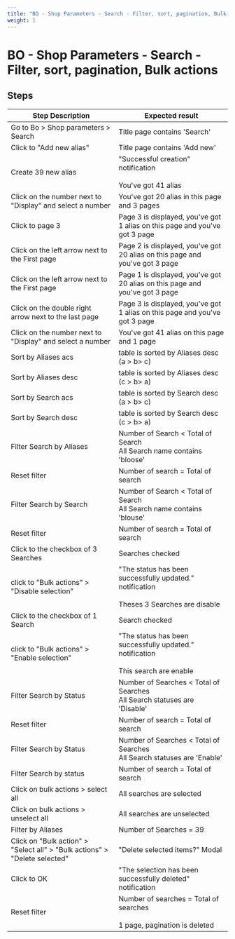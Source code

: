 ```yaml
---
title: "BO - Shop Parameters - Search - Filter, sort, pagination, Bulk actions"
weight: 1
---
```


# BO - Shop Parameters - Search - Filter, sort, pagination, Bulk actions
## Steps
| Step Description | Expected result |
| ----- | ----- |
| Go to Bo > Shop parameters > Search | Title page contains 'Search' |
| Click to "Add new alias" | Title page contains 'Add new' |
| Create 39 new alias | "Successful creation" notification<br><br>You've got 41 alias |
| Click on the number next to "Display" and select a number | You've got 20 alias in this page and 3 pages |
| Click to page 3 | Page 3 is displayed, you've got 1 alias on this page and you've got 3 page |
| Click on the left arrow next to the First page | Page 2 is displayed, you've got 20 alias on this page and you've got 3 page |
| Click on the left arrow next to the First page | Page 1 is displayed, you've got 20 alias on this page and you've got 3 page |
| Click on the double right arrow next to the last page | Page 3 is displayed, you've got 1 alias on this page and you've got 3 page |
| Click on the number next to "Display" and select a number | You've got 41 alias on this page and 1 page |
| Sort by Aliases acs | table is sorted by Aliases desc (a > b> c) |
| Sort by Aliases desc | table is sorted by Aliases desc (c > b> a) |
| Sort by Search acs | table is sorted by Search desc (a > b> c) |
| Sort by Search desc | table is sorted by Search desc (c > b> a) |
| Filter Search by Aliases | Number of Search < Total of Search<br>All Search name contains 'bloose' |
| Reset filter | Number of search = Total of search |
| Filter Search by Search | Number of Search < Total of Search<br>All Search name contains 'blouse' |
| Reset filter | Number of search = Total of search |
| Click to the checkbox of 3 Searches | Searches checked |
| click to "Bulk actions" > "Disable selection" | "The status has been successfully updated." notification<br><br>Theses 3 Searches are disable |
| Click to the checkbox of 1 Search | Search checked |
| click to "Bulk actions" > "Enable selection" | "The status has been successfully updated." notification<br><br>This search are enable |
| Filter Search by Status | Number of Searches < Total of Searches<br>All Search statuses are 'Disable' |
| Reset filter | Number of search = Total of search |
| Filter Search by Status | Number of Searches < Total of Searches<br>All Search statuses are 'Enable' |
| Filter Search by status | Number of search = Total of search |
| Click on bulk actions > select all | All searches are selected |
| Click on bulk actions > unselect all | All searches are unselected |
| Filter by Aliases | Number of Searches = 39 |
| Click on "Bulk action" > "Select all" > "Bulk actions" > "Delete selected" | "Delete selected items?" Modal |
| Click to OK | "The selection has been successfully deleted" notification |
| Reset filter | Number of searches = Total of searches <br><br>1 page, pagination is deleted |
